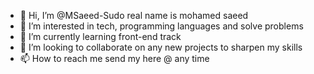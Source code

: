 - 👋 Hi, I’m @MSaeed-Sudo real name is mohamed saeed
- 👀 I’m interested in tech, programming languages and solve problems
- 🌱 I’m currently learning front-end track 
- 💞️ I’m looking to collaborate on any new projects to sharpen my skills
- 📫 How to reach me send my here @ any time

<!---
MSaeed-Sudo/MSaeed-Sudo is a ✨ special ✨ repository because its `README.md` (this file) appears on your GitHub profile.
You can click the Preview link to take a look at your changes.
--->
